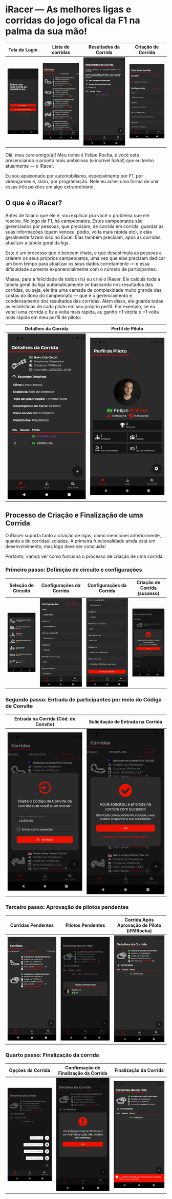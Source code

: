 # iRacer — As melhores ligas e corridas do jogo ofical da F1 na palma da sua mão!

|    Tela de Login     |     Lista de corridas      |      Resultados da Corrida       |      Criação de Corrida      |
| :------------------: | :------------------------: | :------------------------------: | :--------------------------: |
| ![](./img/login.png) | ![](./img/racing-list.png) | ![](./img/edit-race-results.png) | ![](./img/race-creation.png) |

Olá, meu caro amigo(a)! Meu nome é Felipe Rocha, e você está presenciando o projeto mais ambicioso (e incrível haha!) que eu tenho atualmente — o iRacer.

Eu sou apaixonado por automobilismo, especialmente por F1, por videogames e, claro, por programação. Nele eu achei uma forma de unir essas três paixões em algo extraordinário.

## O que é o iRacer?

Antes de falar o que ele é, vou explicar pra você o problema que ele resolve. No jogo da F1, há campeonatos. Estes campeonatos são gerenciados por pessoas, que precisam, de corrida em corrida, guardar as suas informações (quem venceu, pódio, volta mais rápida etc), e elas geralmente fazem isso no Excel. Elas também precisam, após as corridas, atualizar a tabela geral da liga.

Este é um processo que é beeeem chato, e que desestimula as pessoas a criarem os seus próprios campeonatos, uma vez que elas precisam dedicar um bom tempo para atualizar os seus dados corretamente — e essa dificuldade aumenta exponencialmente com o número de participantes.

Maaas, para a felicidade de todos (rs) eu criei o iRacer. Ele calcula toda a tabela geral da liga automaticamente se baseando nos resultados das corridas, ou seja, ele tira uma camada de complexidade muito grande das costas do dono do campeonato — que é o gerenciamento e condensamento dos resultados das corridas. Além disso, ele guarda todas as estatísticas de cada piloto em seu próprio perfil. Por exemplo, se eu venci uma corrida e fiz a volta mais rápida, eu ganho +1 vitória e +1 volta mais rápida em meu perfil de piloto:

|     Detalhes da Corrida     |       Perfil de Piloto        |
| :-------------------------: | :---------------------------: |
| ![](./img/race-details.png) | ![](./img/driver-profile.png) |

## Processo de Criação e Finalização de uma Corrida

O iRacer suporta tanto a criação de ligas, como mencionei anteriormente, quanto a de corridas isoladas. A primeira funcionalidade ainda está em desenvolvimento, mas logo deve ser concluída!

Portanto, vamos ver como funciona o processo de criação de uma corrida.

### Primeiro passo: Definição de circuito e configurações

|      Seleção de Circuito       |    Configurações da Corrida    |    Configurações da Corrida    |     Criação de Corrida (sucesso)     |
| :----------------------------: | :----------------------------: | :----------------------------: | :----------------------------------: |
| ![](./img/track-selection.png) | ![](./img/race-settings-1.png) | ![](./img/race-settings-2.png) | ![](./img/race-creation-success.png) |

### Segundo passo: Entrada de participantes por meio do Código de Convite

| Entrada na Corrida (Cód. de Convite) | Solicitação de Entrada na Corrida |
| :----------------------------------: | :-------------------------------: |
|      ![](./img/race-entry.png)       |    ![](./img/pendent-race.png)    |

### Terceiro passo: Aprovação de pilotos pendentes

|      Corridas Pendentes      |       Pilotos Pendentes        | Corrida Após Aprovação de Piloto (iFMRocha) |
| :--------------------------: | :----------------------------: | :-----------------------------------------: |
| ![](./img/pendent-races.png) | ![](./img/pendent-drivers.png) |  ![](./img/race-after-driver-approval.png)  |

### Quarto passo: Finalização da corrida

|          Opções da Corrida          | Confirmação de Finalização da Corrida |       Finalização da Corrida       |
| :---------------------------------: | :-----------------------------------: | :--------------------------------: |
| ![](./img/race-details-options.png) |  ![](./img/finish-race-confirm.png)   | ![](./img/finish-race-success.png) |

